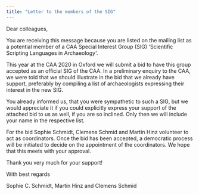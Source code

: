 ```yaml
---
title: "Letter to the members of the SIG"
---
```


Dear colleagues,

You are receiving this message because you are listed on the mailing list as a potential member of a CAA Special Interest Group (SIG) 'Scientific Scripting Languages in Archaeology'.

This year at the CAA 2020 in Oxford we will submit a bid to have this group accepted as an official SIG of the CAA. In a preliminary enquiry to the CAA, we were told that we should illustrate in the bid that we already have support, preferably by compiling a list of archaeologists expressing their interest in the new SIG. 

You already informed us, that you were sympathetic to such a SIG, but we would appreciate it if you could explicitly express your support of the attached bid to us as well, if you are so inclined. Only then we will include your name in the respective list. 

For the bid Sophie Schmidt, Clemens Schmid and Martin Hinz volunteer to act as coordinators. Once the bid has been accepted, a democratic process will be initiated to decide on the appointment of the coordinators. We hope that this meets with your approval.

Thank you very much for your support!

With best regards

Sophie C. Schmidt, Martin Hinz and Clemens Schmid

